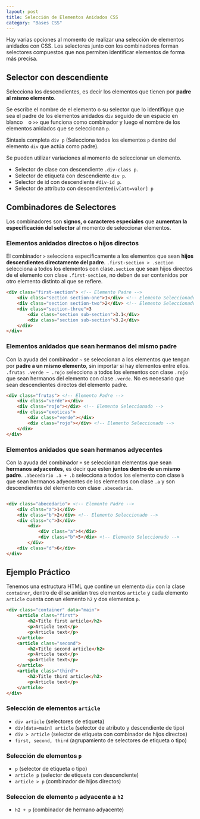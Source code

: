 ```yaml
---
layout: post
title: Selección de Elementos Anidados CSS
category: "Bases CSS"
---
```

Hay varias opciones al momento de realizar una selección de elementos anidados con CSS. Los selectores junto con los combinadores forman selectores compuestos que nos permiten identificar elementos de forma más precisa.

## Selector con descendiente
Selecciona los descendientes, es decir los elementos que tienen por **padre al mismo elemento**. 

Se escribe el nombre de el elemento o su selector que lo identifique que sea el padre de los elementos anidados `div` seguido de un espacio en blanco ` ` o `>>` que funciona como combinador y luego el nombre de los elementos anidados que se seleccionan `p`.

Sintaxis completa `div p` (Selecciona todos los elementos `p` dentro del elemento `div` que actúa como padre).

Se pueden utilizar variaciones al momento de seleccionar un elemento.
- Selector de clase con descendiente `.div-class p`.
- Selector de etiqueta con descendiente `div p`.
- Selector de id con descendiente `#div-id p`.
- Selector de attributo con descendiente`div[att=valor] p`

## Combinadores de Selectores
Los combinadores son **signos, o caracteres especiales** que **aumentan la especificación del selector** al momento de seleccionar elementos.

### Elementos anidados directos o hijos directos
El combinador `>` selecciona específicamente a los elementos que sean **hijos descendientes directamente del padre**.
`.first-section > .section` selecciona a todos los elementos con clase`.section` que sean hijos directos de el elemento con clase `.first-section`, no deben de ser contenidos por otro elemento distinto al que se refiere.
```html
<div class="first-section"> <!-- Elemento Padre -->
    <div class="section section-one">1</div> <!-- Elemento Seleccionado -->
    <div class="section section-two">2</div> <!-- Elemento Seleccionado -->
    <div class="section-three">3
        <div class="section sub-section">3.1</div>
        <div class="section sub-section">3.2</div>
    </div>
</div>
```

### Elementos anidados que sean hermanos del mismo padre
Con la ayuda del combinador `~` se seleccionan a los elementos que tengan por **padre a un mismo elemento**, sin importar si hay elementos entre ellos.
`.frutas .verde ~ .rojo` selecciona a todos los elementos con clase `.rojo` que sean hermanos del elemento con clase `.verde`. No es necesario que sean descendientes directos del elemento padre.

```html
<div class="frutas"> <!-- Elemento Padre -->
    <div class="verde"></div>
    <div class="rojo"></div> <!-- Elemento Seleccionado -->
    <div class="exoticas">
        <div class="verde"></div>
        <div class="rojo"></div> <!-- Elemento Seleccionado -->
    </div>
</div>
```

### Elementos anidados que sean hermanos adyecentes
Con la ayuda del combinador `+` se seleccionan elementos que sean **hermanos adyacentes**, es decir que esten **juntos dentro de un mismo padre**.
`.abecedario .a + .b` selecciona a todos los elemento con clase `b` que sean hermanos adyecentes de los elementos con clase `.a` y son descendientes del elemento con clase `.abecedario`.
```html

<div class="abecedario"> <!-- Elemento Padre -->
    <div class="a">1</div>
    <div class="b">2</div> <!-- Elemento Seleccionado -->
    <div class="c">3</div>
        <div>
            <div class="a">4</div>
            <div class="b">5</div> <!-- Elemento Seleccionado -->
        </div>
    <div class="d">6</div>
</div>
```

## Ejemplo Práctico
Tenemos una estructura HTML que contine un elemento `div` con la clase `container`, dentro de él se anidan tres elementos `article` y cada elemento `article` cuenta con un elemento `h2` y dos elementos `p`.
```html
<div class="container" data="main">
    <article class="first">
        <h2>Title first article</h2>
        <p>Article text</p>
        <p>Article text</p>
    </article>
    <article class="second">
        <h2>Title second article</h2>
        <p>Article text</p>
        <p>Article text</p>
    </article>
    <article class="third">
        <h2>Title third article</h2>
        <p>Article text</p>
    </article>
</div>
```
### Selección de elementos `article`
- `div article` (selectores de etiqueta)
- `div[data=main] article` (selector de atributo y descendiente de tipo)
- `div > article` (selector de etiqueta con combinador de hijos directos)
- `first, second, third` (agrupamiento de selectores de etiqueta o tipo)

### Selección de elementos `p`
- `p` (selector de etiqueta o tipo)
- `article p` (selector de etiqueta con descendiente)
- `article > p` (combinador de hijos directos)

### Seleccion de elemento `p` adyacente a `h2`
- `h2 + p` (combinador de hermano adyacente)
